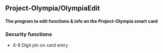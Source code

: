 ## Project-Olympia/OlympiaEdit
#### The program to edit functions & info on the Project-Olympia smart card
### Security functions
- 4-8 Digit pin on card entry
